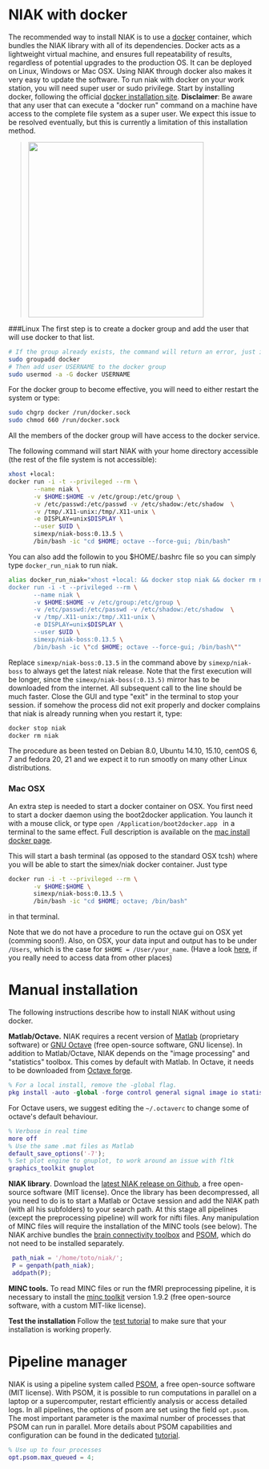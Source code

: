 # NIAK with docker

The recommended way to install NIAK is to use a [docker](https://www.docker.com/) container, which bundles the NIAK library with all of its dependencies. Docker acts as a lightweight virtual machine, and ensures full repeatability of results, regardless of potential upgrades to the production OS. It can be deployed on Linux, Windows or Mac OSX. Using NIAK through docker also makes it very easy to update the software. To run niak with docker on your work station, you will need super user or sudo privilege. Start by installing docker, following the official [docker installation site](https://docs.docker.com/installation/). **Disclaimer**: Be aware that any user that can execute a "docker run"  command on a machine have access to the complete file system as a super user. We expect this issue to be resolved eventually, but this is currently a limitation of this installation method.
 > [<img src="https://raw.githubusercontent.com/SIMEXP/niak/gh-pages/docker_logo.png" width="350px" />](https://www.docker.com/)

###Linux
The first step is to create a docker group and add the user that will use docker to that list.

```bash
# If the group already exists, the command will return an error, just ignore it
sudo groupadd docker
# Then add user USERNAME to the docker group
sudo usermod -a -G docker USERNAME
```

For the docker group to become effective, you will need to either restart the system or type:
``` bash
sudo chgrp docker /run/docker.sock
sudo chmod 660 /run/docker.sock
```
All the members of the docker group will have access to the docker service.

The following command will start NIAK with your home directory accessible (the rest of the file system is not accessible):
```bash
xhost +local:
docker run -i -t --privileged --rm \
       --name niak \
       -v $HOME:$HOME -v /etc/group:/etc/group \
       -v /etc/passwd:/etc/passwd -v /etc/shadow:/etc/shadow  \
       -v /tmp/.X11-unix:/tmp/.X11-unix \
       -e DISPLAY=unix$DISPLAY \
       --user $UID \
       simexp/niak-boss:0.13.5 \
       /bin/bash -ic "cd $HOME; octave --force-gui; /bin/bash"
```
You can also add the followin to you $HOME/.bashrc file so you can simply type `docker_run_niak` to run niak.

```bash 
alias docker_run_niak="xhost +local: && docker stop niak && docker rm niak && \
docker run -i -t --privileged --rm \
       --name niak \
       -v $HOME:$HOME -v /etc/group:/etc/group \
       -v /etc/passwd:/etc/passwd -v /etc/shadow:/etc/shadow  \
       -v /tmp/.X11-unix:/tmp/.X11-unix \
       -e DISPLAY=unix$DISPLAY \
       --user $UID \
       simexp/niak-boss:0.13.5 \
       /bin/bash -ic \"cd $HOME; octave --force-gui; /bin/bash\""

```

Replace `simexp/niak-boss:0.13.5` in the command above by `simexp/niak-boss` to always get the latest niak release. Note that the first execution will be longer, since the `simexp/niak-boss(:0.13.5)` mirror has to be downloaded from the internet. All subsequent call to the line should be much faster. Close the GUI and type "exit" in the terminal to stop your session. if somehow the process did not exit properly and docker complains that niak is already running when you restart it, type:
```bash
docker stop niak
docker rm niak
```

The procedure as been tested on Debian 8.0, Ubuntu 14.10, 15.10, centOS 6, 7 and fedora 20, 21 and we expect it to run smootly on many other Linux distributions.

### Mac OSX

An extra step is needed to start a docker container on OSX. You first need to start a docker daemon using the boot2docker application. You launch it with a mouse click, or type ```open /Application/boot2docker.app ``` in a terminal to the same effect. Full description is available on the [mac install docker page](https://docs.docker.com/installation/mac/).

This will start a bash terminal (as opposed to the standard OSX tcsh) where you will be able to start the simex/niak docker container. Just type

```bash
docker run -i -t --privileged --rm \
       -v $HOME:$HOME \
       simexp/niak-boss:0.13.5 \
       /bin/bash -ic "cd $HOME; octave; /bin/bash"
```

in that terminal.

Note that we do not have a procedure to run the octave gui on OSX yet (comming soon!). Also, on OSX, your data input and output has to be under `/Users`, which is the case for `$HOME = /User/your_name`. (Have a look [here](http://stackoverflow.com/questions/26348353/mount-volume-to-docker-image-on-osx), if you really need to access data from other places)



# Manual installation

The following instructions describe how to install NIAK without using docker.

**Matlab/Octave.** NIAK requires a recent version of [Matlab](http://www.mathworks.com/) (proprietary software) or [GNU Octave](http://www.gnu.org/software/octave/index.html) (free open-source software, GNU license). In addition to Matlab/Octave, NIAK depends on the "image processing" and "statistics" toolbox. This comes by default with Matlab. In Octave, it needs to be downloaded from [Octave forge](http://octave.sourceforge.net/index.html).
```matlab
% For a local install, remove the -global flag.
pkg install -auto -global -forge control general signal image io statistics
```

For Octave users, we suggest editing the `~/.octaverc` to change some of octave's default behaviour.
```matlab
% Verbose in real time
more off
% Use the same .mat files as Matlab
default_save_options('-7');
% Set plot engine to gnuplot, to work around an issue with fltk
graphics_toolkit gnuplot
```

**NIAK library**. Download the [latest NIAK release on Github](https://github.com/SIMEXP/niak/releases/download/v0.13.5/niak-with-dependencies.zip), a free open-source software (MIT license). Once the library has been decompressed, all you need to do is to start a Matlab or Octave session and add the NIAK path (with all his subfolders) to your search path. At this stage all pipelines (except the preprocessing pipeline) will work for nifti files. Any manipulation of MINC files will require the installation of the MINC tools (see below). The NIAK archive bundles the [brain connectivity toolbox](https://sites.google.com/site/bctnet/) and [PSOM](http://psom.simexp-lab.org/), which do not need to be installed separately.
```matlab
 path_niak = '/home/toto/niak/';
 P = genpath(path_niak);
 addpath(P);
```

**MINC tools.** To read MINC files or run the fMRI preprocessing pipeline, it is necessary to install the [minc toolkit](http://www.bic.mni.mcgill.ca/ServicesSoftware/ServicesSoftwareMincToolKit) version 1.9.2 (free open-source software, with a custom MIT-like license).

**Test the installation** Follow the [test tutorial](http://niak.simexp-lab.org/niak_tutorial_test.html) to make sure that your installation is working properly.

# Pipeline manager

NIAK is using a pipeline system called [PSOM](http://psom.simexp-lab.org), a free open-source software (MIT license). With PSOM, it is possible to run computations in parallel on a laptop or a supercomputer, restart efficiently analysis or access detailed logs. In all pipelines, the options of psom are set using the field `opt.psom`. The most important parameter is the maximal number of processes that PSOM can run in parallel. More details about PSOM capabilities and configuration can be found in the dedicated [tutorial](http://psom.simexp-lab.org/psom_configuration.html).
```matlab
% Use up to four processes
opt.psom.max_queued = 4;
```
